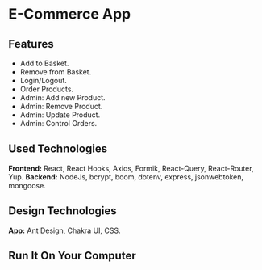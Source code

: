# E-Commerce App

## Features

- Add to Basket.
- Remove from Basket.
- Login/Logout.
- Order Products.
- Admin: Add new Product.
- Admin: Remove Product.
- Admin: Update Product.
- Admin: Control Orders.

## Used Technologies

**Frontend:** React, React Hooks, Axios, Formik, React-Query, React-Router, Yup.
**Backend:** NodeJs, bcrypt, boom, dotenv, express, jsonwebtoken, mongoose.

## Design Technologies

**App:** Ant Design, Chakra UI, CSS.

## Run It On Your Computer
